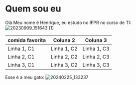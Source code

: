 # Quem sou eu

Olá Meu nome é Henrique, eu estudo no IFPR no curso de TI:
![20230909_151643 (1)](https://github.com/user-attachments/assets/f65969e5-9841-4e58-a89d-ce0dd1dc56ee)

| comida favorita       | Coluna 2       | Coluna 3       |
| -------------- | -------------- | -------------- |
| Linha 1, C1    | Linha 1, C2    | Linha 1, C3    |
| Linha 2, C1    | Linha 2, C2    | Linha 2, C3    |
| Linha 3, C1    | Linha 3, C2    | Linha 3, C3    |


Esse é a meu gato:
![20240225_133237](https://github.com/user-attachments/assets/559e4c35-26a9-4a2a-b213-90953040c2d4)
